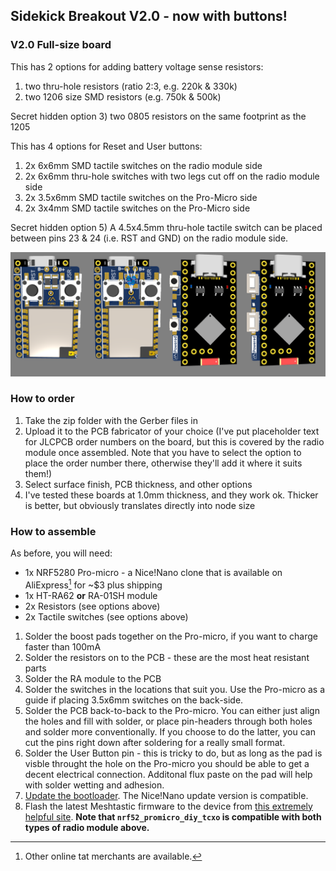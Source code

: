## Sidekick Breakout V2.0 - now with buttons!

### V2.0 Full-size board
This has 2 options for adding battery voltage sense resistors:
1) two thru-hole resistors (ratio 2:3, e.g. 220k & 330k)
2) two 1206 size SMD resistors (e.g. 750k & 500k)

Secret hidden option 3) two 0805 resistors on the same footprint as the 1205

This has 4 options for Reset and User buttons:
1) 2x 6x6mm SMD tactile switches on the radio module side
2) 2x 6x6mm thru-hole switches with two legs cut off on the radio module side
3) 2x 3.5x6mm SMD tactile switches on the Pro-Micro side
4) 2x 3x4mm SMD tactile switches on the Pro-Micro side

Secret hidden option 5) A 4.5x4.5mm thru-hole tactile switch can be placed between pins 23 & 24 (i.e. RST and GND) on the radio module side.

![Nice-ra sidekick V2.0 button options ](./Sidekick_V2.0.png)

### How to order
1) Take the zip folder with the Gerber files in
2) Upload it to the PCB fabricator of your choice (I've put placeholder text for JLCPCB order numbers on the board, but this is covered by the radio module once assembled. Note that you have to select the option to place the order number there, otherwise they'll add it where it suits them!)
3) Select surface finish, PCB thickness, and other options
4) I've tested these boards at 1.0mm thickness, and they work ok. Thicker is better, but obviously translates directly into node size

### How to assemble
As before, you will need:
* 1x NRF5280 Pro-micro - a Nice!Nano clone that is available on AliExpress[^1] for ~$3 plus shipping
* 1x HT-RA62 **or** RA-01SH module
* 2x Resistors (see options above)
* 2x Tactile switches (see options above)

1) Solder the boost pads together on the Pro-micro, if you want to charge faster than 100mA
2) Solder the resistors on to the PCB - these are the most heat resistant parts
3) Solder the RA module to the PCB
4) Solder the switches in the locations that suit you. Use the Pro-micro as a guide if placing 3.5x6mm switches on the back-side.
5) Solder the PCB back-to-back to the Pro-micro. You can either just align the holes and fill with solder, or place pin-headers through both holes and solder more conventionally. If you choose to do the latter, you can cut the pins right down after soldering for a really small format.
6) Solder the User Button pin - this is tricky to do, but as long as the pad is visble throught the hole on the Pro-micro you should be able to get a decent electrical connection. Additonal flux paste on the pad will help with solder wetting and adhesion.
7) [Update the bootloader](https://github.com/adafruit/Adafruit_nRF52_Bootloader/releases). The Nice!Nano update version is compatible.
8) Flash the latest Meshtastic firmware to the device from [this extremely helpful site](https://mrekin.duckdns.org/flasher/). **Note that `nrf52_promicro_diy_tcxo` is compatible with both types of radio module above.**

[^1]: Other online tat merchants are available.
